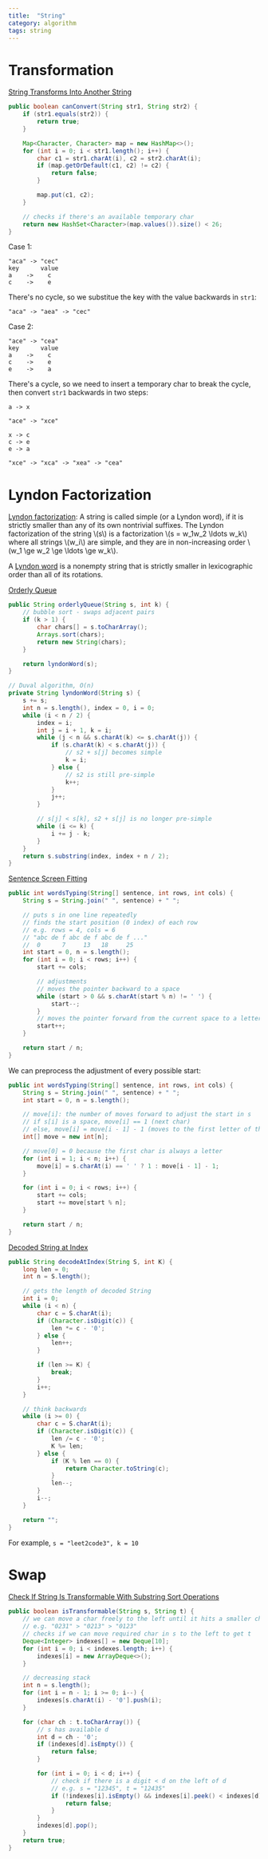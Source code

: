 ```yaml
---
title:  "String"
category: algorithm
tags: string
---
```

# Transformation

[String Transforms Into Another String][string-transforms-into-another-string]

```java
public boolean canConvert(String str1, String str2) {
    if (str1.equals(str2)) {
        return true;
    }

    Map<Character, Character> map = new HashMap<>();
    for (int i = 0; i < str1.length(); i++) {
        char c1 = str1.charAt(i), c2 = str2.charAt(i);
        if (map.getOrDefault(c1, c2) != c2) {
            return false;
        }

        map.put(c1, c2);
    }

    // checks if there's an available temporary char
    return new HashSet<Character>(map.values()).size() < 26;
}
```

Case 1:

```
"aca" -> "cec"
key      value
a    ->    c
c    ->    e
```
There's no cycle, so we substitue the key with the value backwards in `str1`:
```
"aca" -> "aea" -> "cec"
```

Case 2:

```
"ace" -> "cea"
key      value
a    ->    c
c    ->    e
e    ->    a
```
There's a cycle, so we need to insert a temporary char to break the cycle, then convert `str1` backwards in two steps:
```
a -> x

"ace" -> "xce"

x -> c
c -> e
e -> a

"xce" -> "xca" -> "xea" -> "cea"
```
# Lyndon Factorization

[Lyndon factorization](https://cp-algorithms.com/string/lyndon_factorization.html): A string is called simple (or a Lyndon word), if it is strictly smaller than any of its own nontrivial suffixes. The Lyndon factorization of the string \\(s\\) is a factorization \\(s = w_1w_2 \ldots w_k\\) where all strings \\(w_i\\) are simple, and they are in non-increasing order \\(w_1 \ge w_2 \ge \ldots \ge w_k\\).

A [Lyndon word](https://en.wikipedia.org/wiki/Lyndon_word) is a nonempty string that is strictly smaller in lexicographic order than all of its rotations.

[Orderly Queue][orderly-queue]

```java
public String orderlyQueue(String s, int k) {
    // bubble sort - swaps adjacent pairs
    if (k > 1) {
        char chars[] = s.toCharArray();
        Arrays.sort(chars);
        return new String(chars);
    }

    return lyndonWord(s);
}

// Duval algorithm, O(n)
private String lyndonWord(String s) {
    s += s;
    int n = s.length(), index = 0, i = 0;
    while (i < n / 2) {
        index = i;
        int j = i + 1, k = i;
        while (j < n && s.charAt(k) <= s.charAt(j)) {
            if (s.charAt(k) < s.charAt(j)) {
                // s2 + s[j] becomes simple
                k = i;
            } else {
                // s2 is still pre-simple
                k++;
            }
            j++;
        }

        // s[j] < s[k], s2 + s[j] is no longer pre-simple
        while (i <= k) {
            i += j - k;
        }
    }
    return s.substring(index, index + n / 2);
}
```

[Sentence Screen Fitting][sentence-screen-fitting]

```java
public int wordsTyping(String[] sentence, int rows, int cols) {
    String s = String.join(" ", sentence) + " ";

    // puts s in one line repeatedly
    // finds the start position (0 index) of each row
    // e.g. rows = 4, cols = 6
    // "abc de f abc de f abc de f ..."
    //  0      7     13   18     25
    int start = 0, n = s.length();
    for (int i = 0; i < rows; i++) {
        start += cols;

        // adjustments
        // moves the pointer backward to a space
        while (start > 0 && s.charAt(start % n) != ' ') {
            start--;
        }
        // moves the pointer forward from the current space to a letter
        start++;
    }

    return start / n;
}
```

We can preprocess the adjustment of every possible start:

```java
public int wordsTyping(String[] sentence, int rows, int cols) {
    String s = String.join(" ", sentence) + " ";
    int start = 0, n = s.length();

    // move[i]: the number of moves forward to adjust the start in s
    // if s[i] is a space, move[i] == 1 (next char)
    // else, move[i] = move[i - 1] - 1 (moves to the first letter of the current word)
    int[] move = new int[n];

    // move[0] = 0 because the first char is always a letter
    for (int i = 1; i < n; i++) {
        move[i] = s.charAt(i) == ' ' ? 1 : move[i - 1] - 1;
    }

    for (int i = 0; i < rows; i++) {
        start += cols;
        start += move[start % n];
    }

    return start / n;
}
```

[Decoded String at Index][decoded-string-at-index]

```java
public String decodeAtIndex(String S, int K) {
    long len = 0;
    int n = S.length();

    // gets the length of decoded String
    int i = 0;
    while (i < n) {
        char c = S.charAt(i);
        if (Character.isDigit(c)) {
            len *= c - '0';
        } else {
            len++;
        }

        if (len >= K) {
            break;
        }
        i++;
    }

    // think backwards
    while (i >= 0) {
        char c = S.charAt(i);
        if (Character.isDigit(c)) {
            len /= c - '0';
            K %= len;
        } else {
            if (K % len == 0) {
                return Character.toString(c);
            }
            len--;
        }
        i--;
    }

    return "";
}
```

For example, `s = "leet2code3", k = 10`

# Swap

[Check If String Is Transformable With Substring Sort Operations][check-if-string-is-transformable-with-substring-sort-operations]

```java
public boolean isTransformable(String s, String t) {
    // we can move a char freely to the left until it hits a smaller char
    // e.g. "0231" > "0213" > "0123"
    // checks if we can move required char in s to the left to get t
    Deque<Integer> indexes[] = new Deque[10];
    for (int i = 0; i < indexes.length; i++) {
        indexes[i] = new ArrayDeque<>();
    }

    // decreasing stack
    int n = s.length();
    for (int i = n - 1; i >= 0; i--) {
        indexes[s.charAt(i) - '0'].push(i);
    }

    for (char ch : t.toCharArray()) {
        // s has available d
        int d = ch - '0';
        if (indexes[d].isEmpty()) {
            return false;
        }

        for (int i = 0; i < d; i++) {
            // check if there is a digit < d on the left of d
            // e.g. s = "12345", t = "12435"
            if (!indexes[i].isEmpty() && indexes[i].peek() < indexes[d].peek()) {
                return false;
            }
        }
        indexes[d].pop();
    }
    return true;
}
```

[check-if-string-is-transformable-with-substring-sort-operations]: https://leetcode.com/problems/check-if-string-is-transformable-with-substring-sort-operations/
[decoded-string-at-index]: https://leetcode.com/problems/decoded-string-at-index/
[orderly-queue]: https://leetcode.com/problems/orderly-queue/
[sentence-screen-fitting]: https://leetcode.com/problems/sentence-screen-fitting/
[string-transforms-into-another-string]: https://leetcode.com/problems/string-transforms-into-another-string/
